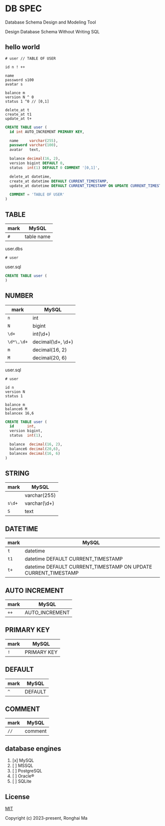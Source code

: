 # DB SPEC

Database Schema Design and Modeling Tool

Design Database Schema Without Writing SQL

## hello world

```
# user // TABLE OF USER

id n ! ++

name
password s100
avatar s

balance m
version N ^ 0
status 1 ^0 // [0,1]

delete_at t
create_at t1
update_at t+
```

```sql
CREATE TABLE user (
  id int AUTO_INCREMENT PRIMARY KEY,

  name     varchar(255),
  password varchar(100),
  avatar   text,

  balance decimal(16, 2),
  version bigint DEFAULT 0,
  status  int(1) DEFAULT 0 COMMENT '[0,1]',

  delete_at datetime,
  create_at datetime DEFAULT CURRENT_TIMESTAMP,
  update_at datetime DEFAULT CURRENT_TIMESTAMP ON UPDATE CURRENT_TIMESTAMP,

  COMMENT = 'TABLE OF USER'
)
```

## TABLE

mark | MySQL
-|-
`#` | table name

user.dbs

```
# user
```

user.sql

```sql
CREATE TABLE user (
)
```

## NUMBER

mark | MySQL
-|-
`n` | int
`N` | bigint
`\d+` | int(\d+)
`\d*\,\d+` | decimal(\d+, \d+)
`m` | decimal(16, 2)
`M` | decimal(20, 6)

user.sql

```
# user

id n
version N
status 1

balance m
balance6 M
balancex 16,6
```


```sql
CREATE TABLE user (
  id      int,
  version bigint,
  status  int(1),

  balance  decimal(16, 2),
  balance6 decimal(20,6),
  balancex decimal(16, 6)
)
```

## STRING

mark | MySQL
-|-
| | varchar(255)
`s\d+` | varchar(\d+)
`S` | text

## DATETIME

mark | MySQL 
-|-
`t` | datetime
`t1` | datetime DEFAULT CURRENT_TIMESTAMP
`t+` | datetime DEFAULT CURRENT_TIMESTAMP ON UPDATE CURRENT_TIMESTAMP

## AUTO INCREMENT

mark | MySQL
-|-
`++` | AUTO_INCREMENT

## PRIMARY KEY

mark | MySQL
-|-
`!` | PRIMARY KEY

## DEFAULT

mark | MySQL
-|-
`^` | DEFAULT

## COMMENT

mark | MySQL
-|-
`//` | comment

## database engines

1. [x] MySQL
2. [ ] MSSQL
3. [ ] PostgreSQL
4. [ ] Oracle®
5. [ ] SQLite


## License

[MIT](https://opensource.org/licenses/MIT)

Copyright (c) 2023-present, Ronghai Ma
